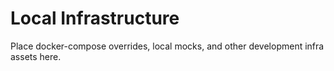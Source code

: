 # Local Infrastructure

Place docker-compose overrides, local mocks, and other development infra assets here.
